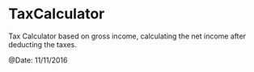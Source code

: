 # TaxCalculator
Tax Calculator based on gross income, calculating the net income after deducting the taxes.

@Date: 11/11/2016
